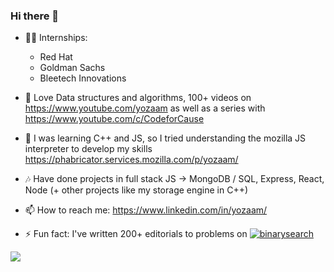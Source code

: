 ### Hi there 👋

<!--
**yozaam/yozaam** is a ✨ _special_ ✨ repository because its `README.md` (this file) appears on your GitHub profile.
Here are some ideas to get you started:-->

- 👨‍🏫 Internships:
  - Red Hat
  - Goldman Sachs
  - Bleetech Innovations
  
- 🔭 Love Data structures and algorithms, 100+ videos on https://www.youtube.com/yozaam as well as a series with https://www.youtube.com/c/CodeforCause

- 🌱 I was learning C++ and JS, so I tried understanding the mozilla JS interpreter to develop my skills https://phabricator.services.mozilla.com/p/yozaam/

- 🎶 Have done projects in full stack JS -> MongoDB / SQL, Express, React, Node (+ other projects like my storage engine in C++)

- 📫 How to reach me: https://www.linkedin.com/in/yozaam/

- ⚡ Fun fact: I've written 200+ editorials to problems on [![binarysearch](https://binarysearch.com/api/shields/yozaam)](https://binarysearch.com/@/yozaam)

<img align="center" src="https://github-readme-stats.vercel.app/api?username=yozaam&&show_icons=true&&theme=tokyonight" />
